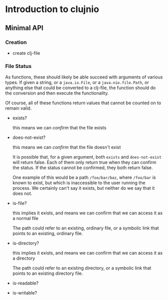 # Introduction to clujnio

## Minimal API

### Creation
* create clj-file

### File Status

As functions, these should likely be able succeed with arguments of various
types.  If given a string, or a `java.io.File`, or a `java.nio.file.Path`,
or anything else that could be converted to a clj-file, the function should
do the conversion and then execute the functionality.

Of course, all of these functions return values that cannot be counted on
to remain valid.

* exists?

   this means we can _confirm_ that the file exists
* does-not-exist?

   this means we can _confirm_ that the file doesn't exist

   It is possible that, for a given argument, both `exists` and `does-not-exist`
   will return false.  Each of them only return true when they can confirm the
   status.  If the status cannot be confirmed, they both return false.
   
   One example of this would be a path `/foo/bar/baz`, where `/foo/bar` is known
   to exist, but which is inaccessible to the user running the process.  We
   certainly can't say it exists, but neither do we say that it does not.
* is-file?

   this implies it exists, and means we can confirm that we can access it as a
   normal file
   
   The path could refer to an existing, ordinary file, or a symbolic link that
   points to an existing, ordinary file.
* is-directory?

   this implies it exists, and means we can confirm that we can access it as a
   directory
   
   The path could refer to an existing directory, or a symbolic link that points
   to an existing directory file.
* is-readable?
* is-writable?
